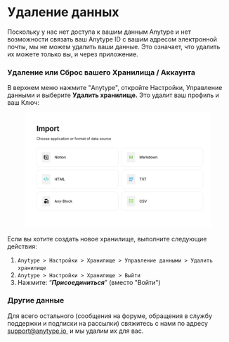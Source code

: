 # Удаление данных

Поскольку у нас нет доступа к вашим данным Anytype и нет возможности связать ваш Anytype ID с вашим адресом электронной почты, мы не можем удалить ваши данные. Это означает, что удалить их можете только вы, и через приложение.

### Удаление или Сброс вашего Хранилища / Аккаунта

В верхнем меню нажмите "Anytype", откройте Настройки, Управление данными и выберите **Удалить хранилище.** Это удалит ваш профиль и ваш Ключ:

<figure><img src="../../.gitbook/assets/image (77).png" alt=""><figcaption></figcaption></figure>

Если вы хотите создать новое хранилище, выполните следующие действия:

1. `Anytype > Настройки > Хранилище > Управление данными > Удалить хранилище`
2. `Anytype > Настройки > Хранилище > Выйти`
3. Нажмите: “_**Присоединиться**_” (вместо "Войти")

### Другие данные

Для всего остального (сообщения на форуме, обращения в службу поддержки и подписки на рассылки) свяжитесь с нами по адресу [support@anytype.io](mailto:support@anytype.io), и мы удалим их для вас.
